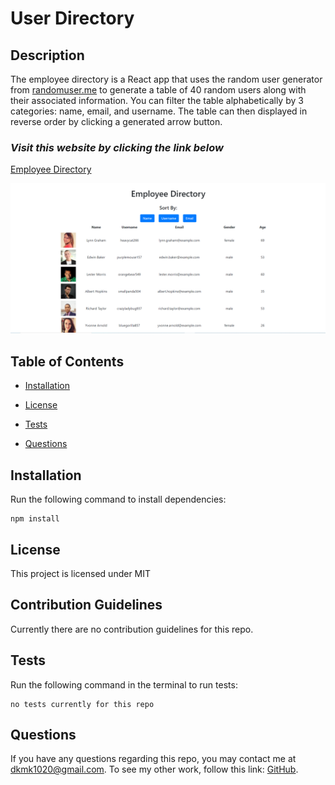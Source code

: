 # User Directory


## Description

The employee directory is a React app that uses the random user generator from [randomuser.me](https://randomuser.me/) to generate a table of 40 random users along with their associated information. You can filter the table alphabetically by 3 categories: name, email, and username. The table can then displayed in reverse order by clicking a generated arrow button.

### _Visit this website by clicking the link below_
[Employee Directory](https://derrick1020.github.io/user-directory/)

![employee directory screenshot](public/img/user.png)

## Table of Contents 

* [Installation](#installation)

* [License](#license)

* [Tests](#tests)

* [Questions](#questions)

## Installation

Run the following command to install dependencies:

```
npm install
```

## License

This project is licensed under MIT

## Contribution Guidelines

Currently there are no contribution guidelines for this repo.

## Tests

Run the following command in the terminal to run tests:

```
no tests currently for this repo
```

## Questions

If you have any questions regarding this repo, you may contact me at dkmk1020@gmail.com. To see my other work, follow this link: [GitHub](https://github.com/derrick1020/).